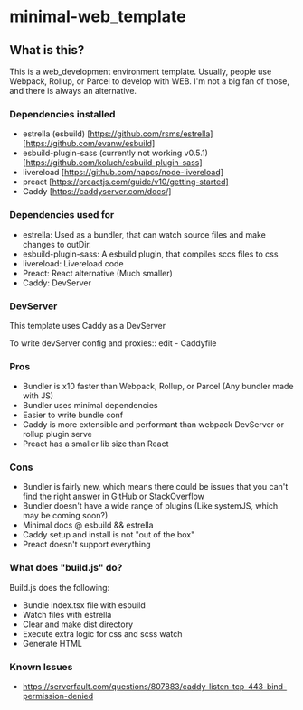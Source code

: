 # minimal-web_template

## What is this?

This is a web_development environment template.
Usually, people use Webpack, Rollup, or Parcel to develop with WEB.
I'm not a big fan of those, and there is always an alternative.

### Dependencies installed
- estrella (esbuild) [https://github.com/rsms/estrella] [https://github.com/evanw/esbuild]
- esbuild-plugin-sass (currently not working v0.5.1) [https://github.com/koluch/esbuild-plugin-sass]
- livereload [https://github.com/napcs/node-livereload]
- preact [https://preactjs.com/guide/v10/getting-started]
- Caddy  [https://caddyserver.com/docs/]

### Dependencies used for
- estrella: Used as a bundler, that can watch source files and make changes to outDir.
- esbuild-plugin-sass: A esbuild plugin, that compiles sccs files to css
- livereload: Livereload code
- Preact: React alternative (Much smaller)
- Caddy: DevServer
### DevServer
This template uses Caddy as a DevServer

To write devServer config and proxies:: edit - Caddyfile

### Pros
- Bundler is x10 faster than Webpack, Rollup, or Parcel (Any bundler made with JS)
- Bundler uses minimal dependencies
- Easier to write bundle conf
- Caddy is more extensible and performant than webpack DevServer or rollup plugin serve
- Preact has a smaller lib size than React

### Cons
- Bundler is fairly new, which means there could be issues that you can't find the right answer in GitHub or StackOverflow
- Bundler doesn't have a wide range of plugins (Like systemJS, which may be coming soon?)
- Minimal docs @ esbuild && estrella
- Caddy setup and install is not "out of the box"
- Preact doesn't support everything


### What does "build.js" do?
Build.js does the following:
- Bundle index.tsx file with esbuild
- Watch files with estrella
- Clear and make dist directory
- Execute extra logic for css and scss watch
- Generate HTML

### Known Issues
- https://serverfault.com/questions/807883/caddy-listen-tcp-443-bind-permission-denied